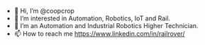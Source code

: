 - 👋 Hi, I’m @coopcrop
- 👀 I’m interested in Automation, Robotics, IoT and Rail.
- 🌱 I’m an Automation and Industrial Robotics Higher Technician.
- 📫 How to reach me https://www.linkedin.com/in/railrover/

<!---
folkeadotorg/folkeadotorg is a ✨ special ✨ repository because its `README.md` (this file) appears on your GitHub profile.
You can click the Preview link to take a look at your changes.
--->
